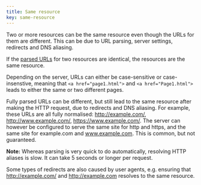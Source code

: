 ```yaml
---
title: Same resource
key: same-resource
---
```


Two or more resources can be the same resource even though the URLs for them are different. This can be due to URL parsing, server settings, redirects and DNS aliasing. 

If the [parsed URLs](https://www.w3.org/TR/html52/infrastructure.html#parsing-urls) for two resources are identical, the resources are the same resource. 

Depending on the server, URLs can either be case-sensitive or case-insenstive, meaning that `<a href="page1.html">` and `<a href="Page1.html">` leads to either the same or two different pages.

Fully parsed URLs can be different, but still lead to the same resource after making the HTTP request, due to redirects and DNS aliasing. For example, these URLs are all fully normalised: http://example.com/, http://www.example.com/, https://www.example.com/. The server can however be configured to serve the same site for http and https, and the same site for example.com and www.example.com. This is common, but not guaranteed. 

**Note:** Whereas parsing is very quick to do automatically, resolving HTTP aliases is slow. It can take 5 seconds or longer per request. 

Some types of redirects are also caused by user agents, e.g. ensuring that http://example.com/ and http://example.com resolves to the same resource.
